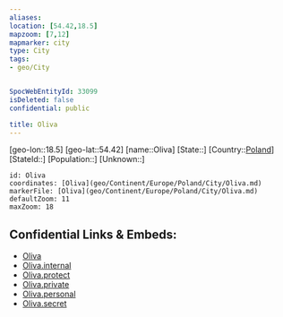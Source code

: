 ```yaml
---
aliases: 
location: [54.42,18.5]
mapzoom: [7,12] 
mapmarker: city 
type: City
tags:
- geo/City


SpocWebEntityId: 33099
isDeleted: false
confidential: public

title: Oliva
---
```

[geo-lon::18.5]
[geo-lat::54.42]
[name::Oliva]
[State::]
[Country::[Poland](geo/Continent/Europe/Poland.md)]
[StateId::]
[Population::]
[Unknown::]


```leaflet
id: Oliva
coordinates: [Oliva](geo/Continent/Europe/Poland/City/Oliva.md)
markerFile: [Oliva](geo/Continent/Europe/Poland/City/Oliva.md)
defaultZoom: 11 
maxZoom: 18
```


## Confidential Links & Embeds: 
- [Oliva](../../../../../../_public/geo/Continent/Europe/Poland/City/Oliva.md) 
- [Oliva.internal](../../../../../../_internal/geo/Continent/Europe/Poland/City/Oliva.internal.md) 
- [Oliva.protect](../../../../../../_protect/geo/Continent/Europe/Poland/City/Oliva.protect.md) 
- [Oliva.private](../../../../../../_private/geo/Continent/Europe/Poland/City/Oliva.private.md) 
- [Oliva.personal](../../../../../../_personal/geo/Continent/Europe/Poland/City/Oliva.personal.md) 
- [Oliva.secret](../../../../../../_secret/geo/Continent/Europe/Poland/City/Oliva.secret.md) 
